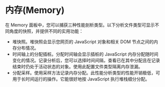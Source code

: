 # 内存(Memory)

在 Memory 面板中，您可以捕获三种性能剖析类型。以下分析文件类型可显示不同角度的快照，并提供不同的实用功能：

- 堆快照。堆快照会显示您网页的 JavaScript 对象和相关 DOM 节点之间的内存分布情况。
- 时间轴上的分配插桩。分配时间轴会显示插桩的 JavaScript 内存分配随时间变化的情况。记录分析后，您可以选择时间间隔，查看已在其中分配且在记录结束时仍处于活动状态的对象。使用此配置文件类型隔离内存泄漏。
- 分配采样。使用采样方法记录内存分配。此性能分析类型的性能开销极低，可用于长时间运行的操作。它能很好地按 JavaScript 执行堆栈细分分配。
